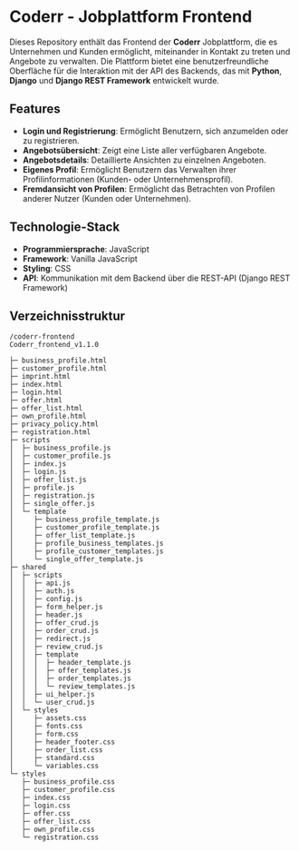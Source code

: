 # Coderr - Jobplattform Frontend

Dieses Repository enthält das Frontend der **Coderr** Jobplattform, die es Unternehmen und Kunden ermöglicht, miteinander in Kontakt zu treten und Angebote zu verwalten. Die Plattform bietet eine benutzerfreundliche Oberfläche für die Interaktion mit der API des Backends, das mit **Python**, **Django** und **Django REST Framework** entwickelt wurde.

## Features

- **Login und Registrierung**: Ermöglicht Benutzern, sich anzumelden oder zu registrieren.
- **Angebotsübersicht**: Zeigt eine Liste aller verfügbaren Angebote.
- **Angebotsdetails**: Detaillierte Ansichten zu einzelnen Angeboten.
- **Eigenes Profil**: Ermöglicht Benutzern das Verwalten ihrer Profilinformationen (Kunden- oder Unternehmensprofil).
- **Fremdansicht von Profilen**: Ermöglicht das Betrachten von Profilen anderer Nutzer (Kunden oder Unternehmen).

## Technologie-Stack

- **Programmiersprache**: JavaScript
- **Framework**: Vanilla JavaScript 
- **Styling**: CSS 
- **API**: Kommunikation mit dem Backend über die REST-API (Django REST Framework)

## Verzeichnisstruktur

```plaintext
/coderr-frontend
Coderr_frontend_v1.1.0

├─ business_profile.html
├─ customer_profile.html
├─ imprint.html
├─ index.html
├─ login.html
├─ offer.html
├─ offer_list.html
├─ own_profile.html
├─ privacy_policy.html
├─ registration.html
├─ scripts
│  ├─ business_profile.js
│  ├─ customer_profile.js
│  ├─ index.js
│  ├─ login.js
│  ├─ offer_list.js
│  ├─ profile.js
│  ├─ registration.js
│  ├─ single_offer.js
│  └─ template
│     ├─ business_profile_template.js
│     ├─ customer_profile_template.js
│     ├─ offer_list_template.js
│     ├─ profile_business_templates.js
│     ├─ profile_customer_templates.js
│     └─ single_offer_template.js
├─ shared
│  ├─ scripts
│  │  ├─ api.js
│  │  ├─ auth.js
│  │  ├─ config.js
│  │  ├─ form_helper.js
│  │  ├─ header.js
│  │  ├─ offer_crud.js
│  │  ├─ order_crud.js
│  │  ├─ redirect.js
│  │  ├─ review_crud.js
│  │  ├─ template
│  │  │  ├─ header_template.js
│  │  │  ├─ offer_templates.js
│  │  │  ├─ order_templates.js
│  │  │  └─ review_templates.js
│  │  ├─ ui_helper.js
│  │  └─ user_crud.js
│  └─ styles
│     ├─ assets.css
│     ├─ fonts.css
│     ├─ form.css
│     ├─ header_footer.css
│     ├─ order_list.css
│     ├─ standard.css
│     └─ variables.css
└─ styles
   ├─ business_profile.css
   ├─ customer_profile.css
   ├─ index.css
   ├─ login.css
   ├─ offer.css
   ├─ offer_list.css
   ├─ own_profile.css
   └─ registration.css

